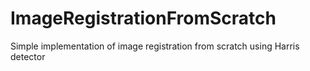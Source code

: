 # ImageRegistrationFromScratch
Simple implementation of image registration from scratch using Harris detector

